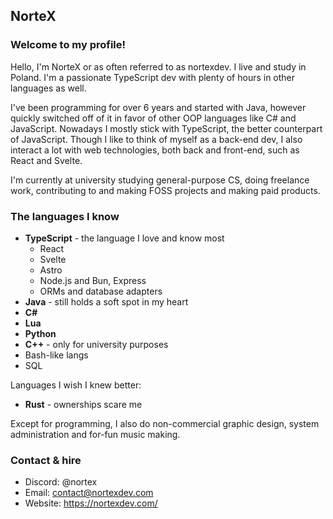 ##  NorteX
### Welcome to my profile!

Hello, I'm NorteX or as often referred to as nortexdev. I live and study in Poland. I'm a passionate TypeScript dev with plenty of hours in other languages as well.

I've been programming for over 6 years and started with Java, however quickly switched off of it in favor of other OOP languages like C# and JavaScript. Nowadays I mostly stick with TypeScript, the better counterpart of JavaScript. Though I like to think of myself as a back-end dev, I also interact a lot with web technologies, both back and front-end, such as React and Svelte.

I'm currently at university studying general-purpose CS, doing freelance work, contributing to and making FOSS projects and making paid products.

### The languages I know
- **TypeScript** - the language I love and know most
  - React
  - Svelte
  - Astro
  - Node.js and Bun, Express
  - ORMs and database adapters
- **Java** - still holds a soft spot in my heart
- **C#**
- **Lua**
- **Python**
- **C++** - only for university purposes
- Bash-like langs
- SQL

Languages I wish I knew better:
- **Rust** - ownerships scare me

Except for programming, I also do non-commercial graphic design, system administration and for-fun music making.

### Contact & hire
- Discord: @nortex
- Email: contact@nortexdev.com
- Website: https://nortexdev.com/

